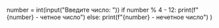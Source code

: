 number = int(input("Введите число: "))
if number % 4 - 12:
  print(f"{number} - четное число")
else:
  print(f"{number} - нечетное число")
)
